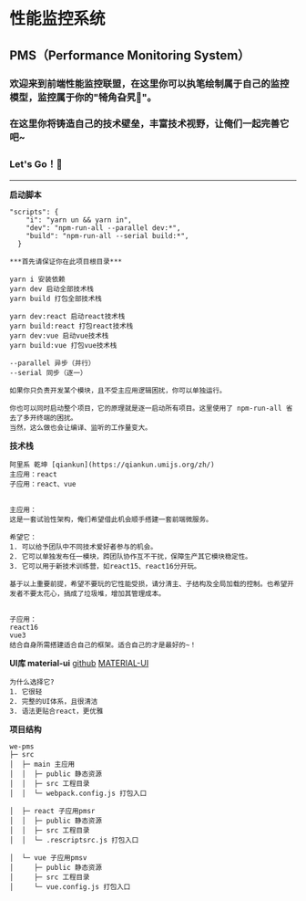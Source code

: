 # 性能监控系统
## PMS（Performance Monitoring System）
### 欢迎来到前端性能监控联盟，在这里你可以执笔绘制属于自己的监控模型，监控属于你的"犄角旮旯🧐"。

### 在这里你将铸造自己的技术壁垒，丰富技术视野，让俺们一起完善它吧~
### Let's Go！💪  
______________________________________________________
  
  
  
**启动脚本**
```
"scripts": {
    "i": "yarn un && yarn in",
    "dev": "npm-run-all --parallel dev:*",
    "build": "npm-run-all --serial build:*",
  }

***首先请保证你在此项目根目录***

yarn i 安装依赖
yarn dev 启动全部技术栈
yarn build 打包全部技术栈

yarn dev:react 启动react技术栈
yarn build:react 打包react技术栈
yarn dev:vue 启动vue技术栈
yarn build:vue 打包vue技术栈

--parallel 异步（并行）
--serial 同步（逐一）

如果你只负责开发某个模块，且不受主应用逻辑困扰，你可以单独运行。

你也可以同时启动整个项目，它的原理就是逐一启动所有项目。这里使用了 npm-run-all 省去了多开终端的困扰。
当然，这么做也会让编译、监听的工作量变大。
```
  
  
**技术栈**  
```
阿里系 乾坤 [qiankun](https://qiankun.umijs.org/zh/)  
主应用：react  
子应用：react、vue  
  
  
主应用：
这是一套试验性架构，俺们希望借此机会顺手搭建一套前端微服务。

希望它：
1. 可以给予团队中不同技术爱好者参与的机会。
2. 它可以单独发布任一模块，跨团队协作互不干扰，保障生产其它模块稳定性。
3. 它可以用于新技术训练营，如react15、react16分开玩。

基于以上重要前提，希望不要玩的它性能受损，请分清主、子结构及全局加载的控制。也希望开发者不要太花心，搞成了垃圾堆，增加其管理成本。  
  
  
子应用：
react16
vue3
结合自身所需搭建适合自己的框架。适合自己的才是最好的~！
```


**UI库 material-ui**
[github](https://github.com/mui-org/material-ui/stargazers)
[MATERIAL-UI](https://material-ui.com/zh/)
```
为什么选择它?
1. 它很轻
2. 完整的UI体系，且很清洁
3. 语法更贴合react，更优雅
```


**项目结构**
```
we-pms
├─ src
│  ├─ main 主应用
│  │  ├─ public 静态资源
│  │  ├─ src 工程目录
│  │  └─ webpack.config.js 打包入口

│  ├─ react 子应用pmsr
│  │  ├─ public 静态资源
│  │  ├─ src 工程目录
│  │  └─ .rescriptsrc.js 打包入口

│  └─ vue 子应用pmsv
│     ├─ public 静态资源
│     ├─ src 工程目录
│     └─ vue.config.js 打包入口

```